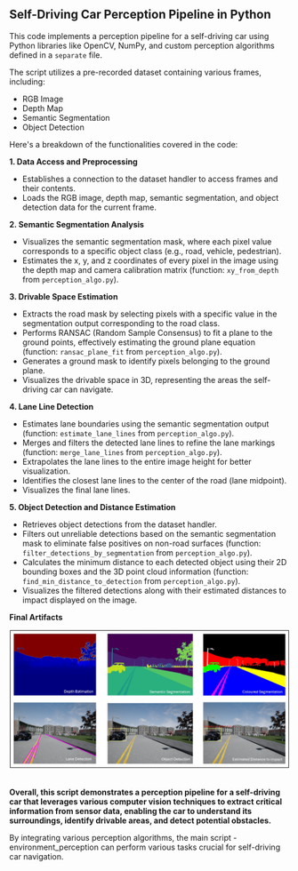 ## Self-Driving Car Perception Pipeline in Python

This code implements a perception pipeline for a self-driving car using Python libraries like OpenCV, NumPy, and custom perception algorithms defined in a `separate` file.

The script utilizes a pre-recorded dataset containing various frames, including:

* RGB Image
* Depth Map
* Semantic Segmentation
* Object Detection

Here's a breakdown of the functionalities covered in the code:

**1. Data Access and Preprocessing**

* Establishes a connection to the dataset handler to access frames and their contents.
* Loads the RGB image, depth map, semantic segmentation, and object detection data for the current frame.

**2. Semantic Segmentation Analysis**

* Visualizes the semantic segmentation mask, where each pixel value corresponds to a specific object class (e.g., road, vehicle, pedestrian).
* Estimates the x, y, and z coordinates of every pixel in the image using the depth map and camera calibration matrix (function: `xy_from_depth` from `perception_algo.py`).

**3. Drivable Space Estimation**

* Extracts the road mask by selecting pixels with a specific value in the segmentation output corresponding to the road class.
* Performs RANSAC (Random Sample Consensus) to fit a plane to the ground points, effectively estimating the ground plane equation (function: `ransac_plane_fit` from `perception_algo.py`).
* Generates a ground mask to identify pixels belonging to the ground plane.
* Visualizes the drivable space in 3D, representing the areas the self-driving car can navigate.

**4. Lane Line Detection**

* Estimates lane boundaries using the semantic segmentation output (function: `estimate_lane_lines` from `perception_algo.py`).
* Merges and filters the detected lane lines to refine the lane markings (function: `merge_lane_lines` from `perception_algo.py`).
* Extrapolates the lane lines to the entire image height for better visualization.
* Identifies the closest lane lines to the center of the road (lane midpoint).
* Visualizes the final lane lines.

**5. Object Detection and Distance Estimation**

* Retrieves object detections from the dataset handler.
* Filters out unreliable detections based on the semantic segmentation mask to eliminate false positives on non-road surfaces (function: `filter_detections_by_segmentation` from `perception_algo.py`).
* Calculates the minimum distance to each detected object using their 2D bounding boxes and the 3D point cloud information (function: `find_min_distance_to_detection` from `perception_algo.py`).
* Visualizes the filtered detections along with their estimated distances to impact displayed on the image.

**Final Artifacts**

<div align="left">
<img src="./results/autonomous_vehicle_perception.jpg" alt="Autonomous Vehicle Perception" width="1000"><br><br>
</div>


**Overall, this script demonstrates a perception pipeline for a self-driving car that leverages various computer vision techniques to extract critical information from sensor data, enabling the car to understand its surroundings, identify drivable areas, and detect potential obstacles.**

By integrating various perception algorithms, the main script - environment_perception can perform various tasks crucial for self-driving car navigation.


